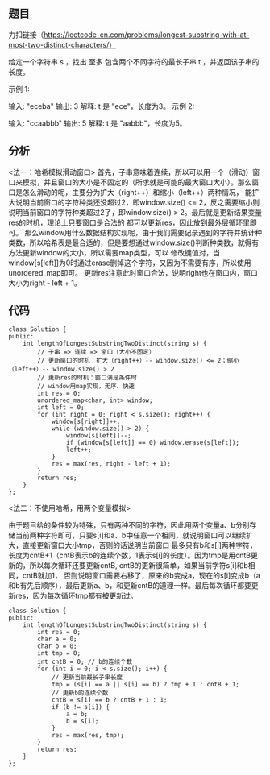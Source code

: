## 题目
力扣链接（https://leetcode-cn.com/problems/longest-substring-with-at-most-two-distinct-characters/）

给定一个字符串 s ，找出 至多 包含两个不同字符的最长子串 t ，并返回该子串的长度。

示例 1:

输入: "eceba"
输出: 3
解释: t 是 "ece"，长度为3。
示例 2:

输入: "ccaabbb"
输出: 5
解释: t 是 "aabbb"，长度为5。

## 分析
<法一：哈希模拟滑动窗口>
首先，子串意味着连续，所以可以用一个（滑动）窗口来模拟，并且窗口的大小是不固定的（所求就是可能的最大窗口大小）。那么窗口是怎么滑动的呢，主要分为扩大（right++）和缩小（left++）两种情况，
能扩大说明当前窗口的字符种类还没超过2，即window.size() <= 2，反之需要缩小则说明当前窗口的字符种类超过2了，即window.size() > 2。最后就是更新结果变量res的时机，理论上只要窗口是合法的
都可以更新res，因此放到最外层循环里即可。
那么window用什么数据结构实现呢，由于我们需要记录遇到的字符并统计种类数，所以哈希表是最合适的，但是要想通过window.size()判断种类数，就得有方法更新window的大小，所以需要map类型，可以
修改键值对，当window[s[left]]为0时通过erase删掉这个字符，又因为不需要有序，所以使用unordered_map即可。
更新res注意此时窗口合法，说明right也在窗口内，窗口大小为right - left + 1。

## 代码
```CPP代码
class Solution {
public:
    int lengthOfLongestSubstringTwoDistinct(string s) {
        // 子串 => 连续 => 窗口（大小不固定）
        // 更新窗口的时机：扩大（right++）-- window.size() <= 2；缩小（left++）-- window.size() > 2
        // 更新res的时机：窗口满足条件时
        // window用map实现，无序、快速
        int res = 0;
        unordered_map<char, int> window;
        int left = 0;
        for (int right = 0; right < s.size(); right++) {
            window[s[right]]++;
            while (window.size() > 2) {
                window[s[left]]--;
                if (window[s[left]] == 0) window.erase(s[left]);
                left++;
            }
            res = max(res, right - left + 1);
        }
        return res; 
    }
};
```
<法二：不使用哈希，用两个变量模拟>

由于题目给的条件较为特殊，只有两种不同的字符，因此用两个变量a、b分别存储当前两种字符即可，只要s[i]和a、b中任意一个相同，就说明窗口可以继续扩大，直接更新窗口大小tmp，否则的话说明当前窗口
最多只有b和s[i]两种字符，长度为cntB+1（cntB表示b的连续个数，1表示s[i]的长度）。因为tmp是用cntB更新的，所以每次循环还要更新cntB, cntB的更新很简单，如果当前字符s[i]和b相同，cntB就加1，
否则说明窗口需要右移了，原来的b变成a，现在的s[i]变成b（a和b有先后顺序），最后更新a、b，和更新cntB的道理一样。最后每次循环都要更新res，因为每次循环tmp都有被更新过。
```CPP代码
class Solution {
public:
    int lengthOfLongestSubstringTwoDistinct(string s) {
        int res = 0;
        char a = 0;
        char b = 0;
        int tmp = 0;
        int cntB = 0; // b的连续个数
        for (int i = 0; i < s.size(); i++) {
            // 更新当前最长子串长度
            tmp = (s[i] == a || s[i] == b) ? tmp + 1 : cntB + 1;
            // 更新b的连续个数
            cntB = s[i] == b ? cntB + 1 : 1;
            if (b != s[i]) {
                a = b;
                b = s[i];
            }
            res = max(res, tmp);
        }
        return res;
    }
};
```
